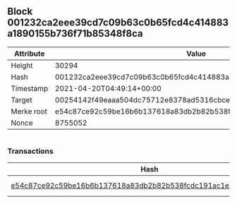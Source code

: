 ## Block 001232ca2eee39cd7c09b63c0b65fcd4c414883a1890155b736f71b85348f8ca

Attribute | Value
--- | ---
Height | 30294
Hash | 001232ca2eee39cd7c09b63c0b65fcd4c414883a1890155b736f71b85348f8ca
Timestamp | 2021-04-20T04:49:14+00:00
Target | 00254142f49eaaa504dc75712e8378ad5316cbcead634704b3734b6271167cc4
Merke root | e54c87ce92c59be16b6b137618a83db2b82b538fcdc191ac1e0bf444b06a133f
Nonce | 8755052

```

```

### Transactions

Hash | Amount
--- | ---
[e54c87ce92c59be16b6b137618a83db2b82b538fcdc191ac1e0bf444b06a133f](e54c87ce92c59be16b6b137618a83db2b82b538fcdc191ac1e0bf444b06a133f.md) | 10.00000000 SKEPTI 
